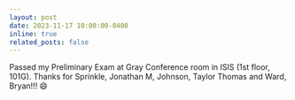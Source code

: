 ```yaml
---
layout: post
date: 2023-11-17 10:00:00-0400
inline: true
related_posts: false
---
```


Passed my Preliminary Exam at Gray Conference room in ISIS (1st floor, 101G). Thanks for Sprinkle, Jonathan M, Johnson, Taylor Thomas and Ward, Bryan!!! :smile:
